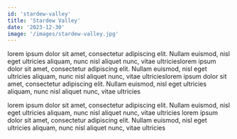 ```yaml
---
id: 'stardew-valley'
title: 'Stardew Valley'
date: '2023-12-30'
image: '/images/stardew-valley.jpg'
---
```


lorem ipsum dolor sit amet, consectetur adipiscing elit. Nullam euismod, nisl eget ultricies aliquam, nunc nisl aliquet nunc, vitae ultricieslorem ipsum dolor sit amet, consectetur adipiscing elit. Nullam euismod, nisl eget ultricies aliquam, nunc nisl aliquet nunc, vitae ultricieslorem ipsum dolor sit amet, consectetur adipiscing elit. Nullam euismod, nisl eget ultricies aliquam, nunc nisl aliquet nunc, vitae ultricies

lorem ipsum dolor sit amet, consectetur adipiscing elit. Nullam euismod, nisl eget ultricies aliquam, nunc nisl aliquet nunc, vitae ultricies
lorem ipsum dolor sit amet, consectetur adipiscing elit. Nullam euismod, nisl eget ultricies aliquam, nunc nisl aliquet nunc, vitae ultricies
